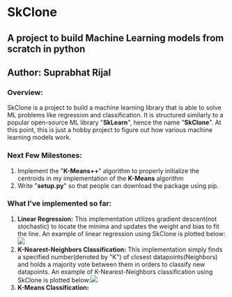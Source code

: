 # SkClone
## A project to build Machine Learning models from scratch in python
## Author: Suprabhat Rijal
### Overview:
SkClone is a project to build a machine learning library that is able to solve ML problems like regression and classification. It is structured similarly to a popular open-source ML library "**SkLearn**",  hence the name "**SkClone**". At this point, this is just a hobby project to figure out how various machine learning models work. 
### Next Few Milestones:
1) Implement the "**K-Means++**" algorithm to properly initialize the centroids in my implementation of the **K-Means** algorithm
2) Write "**setup.py**" so that people can download the package using pip.
### What I've implemented so far:
1) **Linear Regression:** This implementation utilizes gradient descent(not stochastic)  to locate the minima and updates the weight and bias to fit the line. An example of linear regression using SkClone is plotted below: <img src="C:\Users\goodg\PycharmProjects\SkClone\Assets\LinearRegression.png"/> 
2) **K-Nearest-Neighbors Classification:** This implementation simply finds a specified number(denoted by "K") of closest datapoints(Neighbors) and holds a majority vote between them in orders to classify new datapoints. An example of K-Nearest-Neighbors classification using SkClone is plotted below:<img src="C:\Users\goodg\PycharmProjects\SkClone\Assets\KNN.png"/> 
3)  **K-Means Classification:** 




